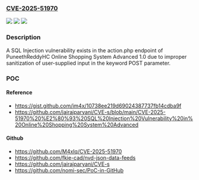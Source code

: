 ### [CVE-2025-51970](https://cve.mitre.org/cgi-bin/cvename.cgi?name=CVE-2025-51970)
![](https://img.shields.io/static/v1?label=Product&message=n%2Fa&color=blue)
![](https://img.shields.io/static/v1?label=Version&message=n%2Fa%20&color=brightgreen)
![](https://img.shields.io/static/v1?label=Vulnerability&message=n%2Fa&color=brightgreen)

### Description

A SQL Injection vulnerability exists in the action.php endpoint of PuneethReddyHC Online Shopping System Advanced 1.0 due to improper sanitization of user-supplied input in the keyword POST parameter.

### POC

#### Reference
- https://gist.github.com/im4x/10738ee219d69024387737fb14cdba9f
- https://github.com/jairajparyani/CVE-s/blob/main/CVE-2025-51970%20%E2%80%93%20SQL%20Injection%20Vulnerability%20in%20Online%20Shopping%20System%20Advanced

#### Github
- https://github.com/M4xIq/CVE-2025-51970
- https://github.com/fkie-cad/nvd-json-data-feeds
- https://github.com/jairajparyani/CVE-s
- https://github.com/nomi-sec/PoC-in-GitHub

